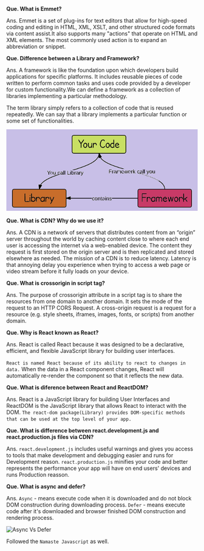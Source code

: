 **Que. What is Emmet?**

Ans. Emmet is a set of plug-ins for text editors that allow for high-speed coding and editing in HTML, XML, XSLT, and other structured code formats via content assist.It also supports many "actions" that operate on HTML and XML elements. The most commonly used action is to expand an abbreviation or snippet.


**Que. Difference between a Library and Framework?**

Ans. A framework is like the foundation upon which developers build applications for specific platforms. It includes reusable pieces of code written to perform common tasks and uses code provided by a developer for custom functionality.We can define a framework as a collection of libraries implementing a particular methodology. 

The term library simply refers to a collection of code that is reused repeatedly. We can say that a library implements a particular function or some set of functionalities.

![Framework & Library](LF.png)



**Que. What is CDN? Why do we use it?**

Ans. A CDN is a network of servers that distributes content from an “origin” server throughout the world by caching content close to where each end user is accessing the internet via a web-enabled device. The content they request is first stored on the origin server and is then replicated and stored elsewhere as needed.
The mission of a CDN is to reduce latency. Latency is that annoying delay you experience when trying to access a web page or video stream before it fully loads on your device.


**Que. What is crossorigin in script tag?**

Ans. The purpose of crossorigin attribute in a script tag is to share the resources from one domain to another domain. 
It sets the mode of the request to an HTTP CORS Request. 
A cross-origin request is a request for a resource (e.g. style sheets, iframes, images, fonts, or scripts) from another domain.



**Que. Why is React known as React?**

Ans. React is called React because it was designed to be a declarative, efficient, and flexible JavaScript library for building user interfaces.

```React is named React because of its ability to react to changes in data.``` When the data in a React component changes, React will automatically re-render the component so that it reflects the new data.

**Que. What is diference between React and ReactDOM?**

Ans. React is a JavaScript library for building User Interfaces and ReactDOM is the JavaScript library that allows React to interact with the DOM.
```The react-dom package(Library) provides DOM-specific methods that can be used at the top level of your app.```


**Que. What is difference between react.development.js and react.production.js files via CDN?**

Ans. ```react.development.js``` includes useful warnings and gives you access to tools that make development and debugging easier and runs for Development reason. ```react.production.js``` minifies your code and better represents the performance your app will have on end users' devices and runs Production reasson.

**Que. What is async and defer?**

Ans. ```Async``` - means execute code when it is downloaded and do not block DOM construction during downloading process.
```Defer``` - means execute code after it's downloaded and browser finished DOM construction and rendering process.

![Async Vs Defer](AsyncDefer.png)

Followed the ```Namaste Javascript``` as well.


